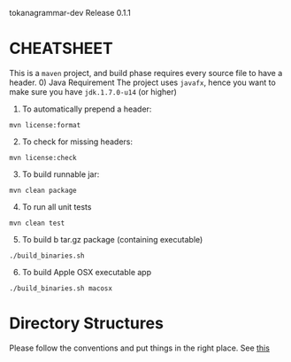 tokanagrammar-dev Release 0.1.1

CHEATSHEET
=============

This is a `maven` project, and  build phase requires every source file to have a header.
0) Java Requirement
The project uses `javafx`, hence you want to make sure you have `jdk.1.7.0-u14` (or higher)

1) To automatically prepend a header:

`mvn license:format`

2) To check for missing headers:

`mvn license:check`

3) To build runnable jar:

`mvn clean package`

4) To run all unit tests

`mvn clean test`

5) To build b tar.gz package (containing executable)

`./build_binaries.sh`

6) To build Apple OSX executable app

`./build_binaries.sh macosx`
  
  
  
Directory Structures
====================
Please follow the conventions and put things in the right place.
See <a href="https://github.com/Tokanagrammar/tokanagrammar-dev/blob/master/README.txt">this</a>


